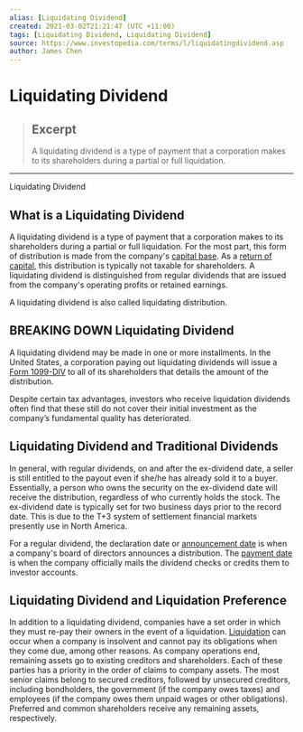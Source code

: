 ```yaml
---
alias: [Liquidating Dividend]
created: 2021-03-02T21:21:47 (UTC +11:00)
tags: [Liquidating Dividend, Liquidating Dividend]
source: https://www.investopedia.com/terms/l/liquidatingdividend.asp
author: James Chen
---
```


# Liquidating Dividend

> ## Excerpt
> A liquidating dividend is a type of payment that a corporation makes to its shareholders during a partial or full liquidation.

---

Liquidating Dividend
## What is a Liquidating Dividend

A liquidating dividend is a type of payment that a corporation makes to its shareholders during a partial or full liquidation. For the most part, this form of distribution is made from the company's [capital base](https://www.investopedia.com/terms/c/capitalbase.asp). As a [return of capital](https://www.investopedia.com/terms/r/returnofcapital.asp), this distribution is typically not taxable for shareholders. A liquidating dividend is distinguished from regular dividends that are issued from the company's operating profits or retained earnings.

A liquidating dividend is also called liquidating distribution.

## BREAKING DOWN Liquidating Dividend

A liquidating dividend may be made in one or more installments. In the United States, a corporation paying out liquidating dividends will issue a [Form 1099-DIV](https://www.investopedia.com/terms/f/form1099div.asp) to all of its shareholders that details the amount of the distribution.

Despite certain tax advantages, investors who receive liquidation dividends often find that these still do not cover their initial investment as the company’s fundamental quality has deteriorated.

## Liquidating Dividend and Traditional Dividends

In general, with regular dividends, on and after the ex-dividend date, a seller is still entitled to the payout even if she/he has already sold it to a buyer. Essentially, a person who owns the security on the ex-dividend date will receive the distribution, regardless of who currently holds the stock. The ex-dividend date is typically set for two business days prior to the record date. This is due to the T+3 system of settlement financial markets presently use in North America.

For a regular dividend, the declaration date or [announcement date](https://www.investopedia.com/terms/a/announcement-date.asp) is when a company's board of directors announces a distribution. The [payment date](https://www.investopedia.com/terms/p/paymentdate.asp) is when the company officially mails the dividend checks or credits them to investor accounts.

## Liquidating Dividend and Liquidation Preference

In addition to a liquidating dividend, companies have a set order in which they must re-pay their owners in the event of a liquidation. [Liquidation](https://www.investopedia.com/terms/l/liquidation.asp) can occur when a company is insolvent and cannot pay its obligations when they come due, among other reasons. As company operations end, remaining assets go to existing creditors and shareholders. Each of these parties has a priority in the order of claims to company assets. The most senior claims belong to secured creditors, followed by unsecured creditors, including bondholders, the government (if the company owes taxes) and employees (if the company owes them unpaid wages or other obligations). Preferred and common shareholders receive any remaining assets, respectively.
